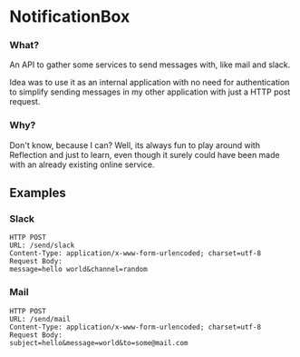 # NotificationBox

### What?
An API to gather some services to send messages with, like mail and slack.

Idea was to use it as an internal application with no need for authentication to simplify sending messages in my other application with just a HTTP post request.

### Why?
Don't know, because I can? Well, its always fun to play around with Reflection and just to learn, even though it surely could have been made with an already existing online service.

## Examples

### Slack

```
HTTP POST
URL: /send/slack
Content-Type: application/x-www-form-urlencoded; charset=utf-8
Request Body:
message=hello world&channel=random
```

### Mail

```
HTTP POST
URL: /send/mail
Content-Type: application/x-www-form-urlencoded; charset=utf-8
Request Body:
subject=hello&message=world&to=some@mail.com
```